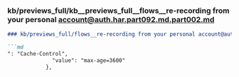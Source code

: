 ### kb/previews_full/kb__previews_full__flows__re-recording from your personal account@auth.har.part092.md.part002.md

```md
### kb/previews_full/flows__re-recording from your personal account@auth.har.part092.md (part 002)

```md
": "Cache-Control",
              "value": "max-age=3600"
            },
     
```

```

```
